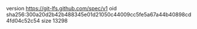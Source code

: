 version https://git-lfs.github.com/spec/v1
oid sha256:300a20d2b42b488345e01d21050c44009cc5fe5a67a44b40898cd4fd04c52c54
size 13298
